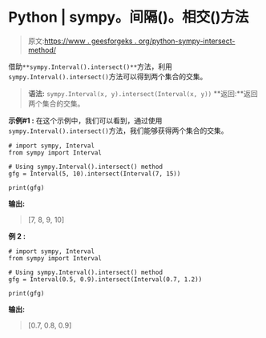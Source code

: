 # Python | sympy。间隔()。相交()方法

> 原文:[https://www . geesforgeks . org/python-sympy-intersect-method/](https://www.geeksforgeeks.org/python-sympy-interval-intersect-method/)

借助`**sympy.Interval().intersect()**`方法，利用`sympy.Interval().intersect()`方法可以得到两个集合的交集。

> **语法:** `sympy.Interval(x, y).intersect(Interval(x, y))`
> **返回:**返回两个集合的交集。

**示例#1 :**
在这个示例中，我们可以看到，通过使用`sympy.Interval().intersect()`方法，我们能够获得两个集合的交集。

```
# import sympy, Interval
from sympy import Interval

# Using sympy.Interval().intersect() method
gfg = Interval(5, 10).intersect(Interval(7, 15))

print(gfg)
```

**输出:**

> [7, 8, 9, 10]

**例 2 :**

```
# import sympy, Interval
from sympy import Interval

# Using sympy.Interval().intersect() method
gfg = Interval(0.5, 0.9).intersect(Interval(0.7, 1.2))

print(gfg)
```

**输出:**

> [0.7, 0.8, 0.9]